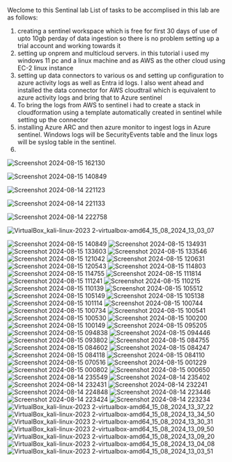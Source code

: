 
Weclome to this Sentinal lab
List of tasks to be accomplised in this lab are as follows:
1. creating a sentinel workspace which is free for first 30 days of use of upto 10gb perday of data ingestion so there is no problem setting up a trial account and working towards it
2. setting up onprem and multicloud servers. in this tutorial i used my windows 11 pc and a linux machine and as AWS as the other cloud using EC-2 linux instance  
3. setting up data connectors to various os and setting up configuration to azure activity logs as well as Entra id logs. I also went ahead and installed the data connector for AWS cloudtrail which is equivalent to azure activity logs and bring that to Azure sentinel
4. To bring the logs from AWS to sentinel i had to create a stack in cloudformation using a template automatically created in sentinel while setting up the connector
5. installing Azure ARC and then azure monitor to ingest logs in Azure sentinel. Windows logs will be SecurityEvents table and the linux logs will be syslog table in the sentinel. 
6. 
![Screenshot 2024-08-15 162130](https://github.com/user-attachments/assets/da431dbb-dc3d-471e-89bc-f6c943d2eb5b)

![Screenshot 2024-08-15 140849](https://github.com/user-attachments/assets/289cb17f-cf30-472c-93ea-a08bec0f69d6)

![Screenshot 2024-08-14 221123](https://github.com/user-attachments/assets/3351c23a-7cf5-43a2-9740-dc2ecdde6f92)

![Screenshot 2024-08-14 221133](https://github.com/user-attachments/assets/d2cfbdfc-2bae-4816-a6ba-6ee8429b9ae9)

![Screenshot 2024-08-14 222758](https://github.com/user-attachments/assets/9188d709-08a9-4b7e-94eb-91d2f72553cb)

![VirtualBox_kali-linux-2023 2-virtualbox-amd64_15_08_2024_13_03_07](https://github.com/user-attachments/assets/3b5eb6e5-6747-4b00-aa7e-734b17327d06)


![Screenshot 2024-08-15 140849](https://github.com/user-attachments/assets/3c7a45b4-b3e9-4e61-99a0-16f3aafdbd46)
![Screenshot 2024-08-15 134931](https://github.com/user-attachments/assets/e0cd63a1-ab36-448b-aeae-213c38325055)
![Screenshot 2024-08-15 133603](https://github.com/user-attachments/assets/a5ec8b1e-b807-4499-a8e2-d67250101de1)
![Screenshot 2024-08-15 133546](https://github.com/user-attachments/assets/0d800a48-dbc2-4c82-a74f-7feebe8f2411)
![Screenshot 2024-08-15 121042](https://github.com/user-attachments/assets/7da7ccfe-47f8-4535-8e5c-cf2aa9821f25)
![Screenshot 2024-08-15 120631](https://github.com/user-attachments/assets/a768c991-b3dc-4fef-b0c8-0c2792067162)
![Screenshot 2024-08-15 120543](https://github.com/user-attachments/assets/20232923-6b37-4dc1-9e4a-bb56ebed25af)
![Screenshot 2024-08-15 114803](https://github.com/user-attachments/assets/b7750506-4dc7-472b-aedc-9c00c0e9633a)
![Screenshot 2024-08-15 114755](https://github.com/user-attachments/assets/f885c98a-b75d-4cdb-8709-d19c1dc9137c)
![Screenshot 2024-08-15 111814](https://github.com/user-attachments/assets/11146dca-812a-4ca8-b9d1-5ff73f467c27)
![Screenshot 2024-08-15 111241](https://github.com/user-attachments/assets/c0f27d3e-fe9b-4ef2-82e4-46c5c8dc45fd)
![Screenshot 2024-08-15 110215](https://github.com/user-attachments/assets/b362cb9f-f205-4c87-b41b-c3f66573374f)
![Screenshot 2024-08-15 110139](https://github.com/user-attachments/assets/e105af3f-5475-49ef-81f9-8bf899a06a05)
![Screenshot 2024-08-15 105512](https://github.com/user-attachments/assets/94cc1e7b-c703-47a1-a28a-032c8cdf3268)
![Screenshot 2024-08-15 105149](https://github.com/user-attachments/assets/a5da1f26-23d6-496f-8a24-ddcf7bdf09e5)
![Screenshot 2024-08-15 105138](https://github.com/user-attachments/assets/764194df-ac9c-4208-a910-fcdb5beaa621)
![Screenshot 2024-08-15 101114](https://github.com/user-attachments/assets/51b94bf9-e78b-42c9-9ca1-56a6faec6b7b)
![Screenshot 2024-08-15 100744](https://github.com/user-attachments/assets/66b7d835-53f1-4765-ac97-f6f3027f0d11)
![Screenshot 2024-08-15 100734](https://github.com/user-attachments/assets/816e1c79-bab1-48cb-85b9-22db7e3f16ba)
![Screenshot 2024-08-15 100541](https://github.com/user-attachments/assets/0fdc39f0-051c-4033-aaee-525b8e2683f8)
![Screenshot 2024-08-15 100530](https://github.com/user-attachments/assets/5b81e0b5-64c3-4153-949e-2906fa58cabd)
![Screenshot 2024-08-15 100200](https://github.com/user-attachments/assets/fa03af29-f970-4236-bb7d-3527e14ea894)
![Screenshot 2024-08-15 100149](https://github.com/user-attachments/assets/bb8f6709-57fc-419b-a047-8228e39ef961)
![Screenshot 2024-08-15 095205](https://github.com/user-attachments/assets/13dcb9a4-7a1b-4424-8ec7-710617e6b981)
![Screenshot 2024-08-15 094838](https://github.com/user-attachments/assets/04af8351-3a88-4071-8ab1-0556f5e4f818)
![Screenshot 2024-08-15 094446](https://github.com/user-attachments/assets/06212ddd-e97a-45dd-94f3-43dcc1f773bb)
![Screenshot 2024-08-15 093802](https://github.com/user-attachments/assets/5d7d85ae-6ff0-44f2-91e5-3ac776520b78)
![Screenshot 2024-08-15 084755](https://github.com/user-attachments/assets/73707928-3287-4145-81fe-e162db7fcee6)
![Screenshot 2024-08-15 084602](https://github.com/user-attachments/assets/acf358d2-48b6-4f12-90ee-faf3e81ac525)
![Screenshot 2024-08-15 084247](https://github.com/user-attachments/assets/86232956-f262-42c3-bba2-f4c382614831)
![Screenshot 2024-08-15 084118](https://github.com/user-attachments/assets/183bef3c-2d48-4682-b753-f8b4c76e1d75)
![Screenshot 2024-08-15 084110](https://github.com/user-attachments/assets/2a0905da-81b1-4fae-a3ba-482052af27e9)
![Screenshot 2024-08-15 070516](https://github.com/user-attachments/assets/f2adea6b-d2c4-46ed-af83-90086ae8a335)
![Screenshot 2024-08-15 001229](https://github.com/user-attachments/assets/cdcb819a-bb95-49ce-9c7b-685563d8c463)
![Screenshot 2024-08-15 000802](https://github.com/user-attachments/assets/2d3311f0-887d-4eed-94eb-c7c3f03f790a)
![Screenshot 2024-08-15 000650](https://github.com/user-attachments/assets/9fdd25c5-90ca-4f9c-aaa2-085fe81a72c0)
![Screenshot 2024-08-14 235549](https://github.com/user-attachments/assets/41a77fea-5918-436b-b225-7decf5b1cbfe)
![Screenshot 2024-08-14 235402](https://github.com/user-attachments/assets/66e60620-c8e2-4fd4-9f40-81ca92c8a75b)
![Screenshot 2024-08-14 232431](https://github.com/user-attachments/assets/6c78ecad-888b-4799-b038-5ab98f2a1168)
![Screenshot 2024-08-14 232241](https://github.com/user-attachments/assets/1f52098f-e064-47ac-865a-d382216d265f)
![Screenshot 2024-08-14 224848](https://github.com/user-attachments/assets/053996d6-a964-492e-b27f-325e91289278)
![Screenshot 2024-08-14 223446](https://github.com/user-attachments/assets/6f648ed4-286d-49ed-bbcf-7a8961496043)
![Screenshot 2024-08-14 223424](https://github.com/user-attachments/assets/b518813a-6231-4f05-9eeb-ff1db13b995c)
![Screenshot 2024-08-14 223234](https://github.com/user-attachments/assets/df1343dc-4461-45f9-b2fa-4c41ce33bddd)
![VirtualBox_kali-linux-2023 2-virtualbox-amd64_15_08_2024_13_37_22](https://github.com/user-attachments/assets/1439610a-fc6a-4e66-a824-e44a18c0526f)
![VirtualBox_kali-linux-2023 2-virtualbox-amd64_15_08_2024_13_34_50](https://github.com/user-attachments/assets/551a4f40-7bc3-4b8f-8308-5ee74db583a1)
![VirtualBox_kali-linux-2023 2-virtualbox-amd64_15_08_2024_13_30_31](https://github.com/user-attachments/assets/882d7a88-c3a4-4620-a447-ad493f4fabf4)
![VirtualBox_kali-linux-2023 2-virtualbox-amd64_15_08_2024_13_09_50](https://github.com/user-attachments/assets/46983c0e-5482-4860-9ae6-55f77d174845)
![VirtualBox_kali-linux-2023 2-virtualbox-amd64_15_08_2024_13_09_20](https://github.com/user-attachments/assets/5f032146-e194-4ee5-9e7c-ee36d9938d32)
![VirtualBox_kali-linux-2023 2-virtualbox-amd64_15_08_2024_13_04_08](https://github.com/user-attachments/assets/c47537ce-67d3-4ac8-ba92-b7d5a34356c5)
![VirtualBox_kali-linux-2023 2-virtualbox-amd64_15_08_2024_13_03_51](https://github.com/user-attachments/assets/cd3036dd-0dba-4f97-be31-e60a75328a74)


